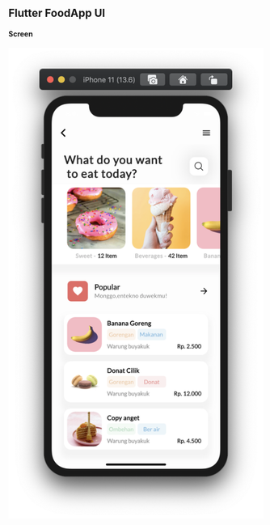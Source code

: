 ## Flutter FoodApp UI 

#### Screen

![alt](https://raw.githubusercontent.com/VBT-Intership/AbdullahOguz-FoodApp/master/github/screenImage.png)

